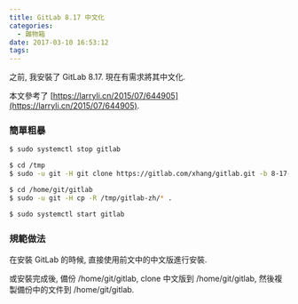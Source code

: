 ```yaml
---
title: GitLab 8.17 中文化
categories:
  - 雜物箱
date: 2017-03-10 16:53:12
tags:
---
```


之前, 我安裝了 GitLab 8.17\. 現在有需求將其中文化.

本文參考了 [https://larryli.cn/2015/07/644905](https://larryli.cn/2015/07/644905).

<!--more-->

### 簡單粗暴

```bash
$ sudo systemctl stop gitlab

$ cd /tmp
$ sudo -u git -H git clone https://gitlab.com/xhang/gitlab.git -b 8-17-stable-zh gitlab-zh

$ cd /home/git/gitlab
$ sudo -u git -H cp -R /tmp/gitlab-zh/* .

$ sudo systemctl start gitlab
```

### 規範做法

在安裝 GitLab 的時候, 直接使用前文中的中文版進行安裝.

或安裝完成後, 備份 /home/git/gitlab, clone 中文版到 /home/git/gitlab, 然後複製備份中的文件到 /home/git/gitlab.
